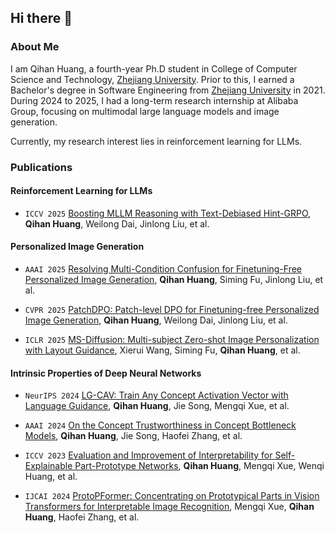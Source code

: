 ## Hi there 👋

### About Me

I am Qihan Huang, a fourth-year Ph.D student in College of Computer Science and Technology, [Zhejiang University](https://www.zju.edu.cn/english/). Prior to this, I earned a Bachelor's degree in Software Engineering from [Zhejiang University](https://www.zju.edu.cn/english/) in 2021. During 2024 to 2025, I had a long-term research internship at Alibaba Group, focusing on multimodal large language models and image generation.

Currently, my research interest lies in reinforcement learning for LLMs.

### Publications

#### Reinforcement Learning for LLMs

- ``ICCV 2025`` [Boosting MLLM Reasoning with Text-Debiased Hint-GRPO](https://arxiv.org/abs/2503.23905), **Qihan Huang**, Weilong Dai, Jinlong Liu, et al.

#### Personalized Image Generation

- ``AAAI 2025`` [Resolving Multi-Condition Confusion for Finetuning-Free Personalized Image Generation](https://arxiv.org/abs/2409.17920), **Qihan Huang**, Siming Fu, Jinlong Liu, et al.

- ``CVPR 2025`` [PatchDPO: Patch-level DPO for Finetuning-free Personalized Image Generation](https://arxiv.org/abs/2412.03177), **Qihan Huang**, Weilong Dai, Jinlong Liu, et al.

- ``ICLR 2025`` [MS-Diffusion: Multi-subject Zero-shot Image Personalization with Layout Guidance](https://arxiv.org/abs/2406.07209), Xierui Wang, Siming Fu, **Qihan Huang**, et al.

#### Intrinsic Properties of Deep Neural Networks

- ``NeurIPS 2024`` [LG-CAV: Train Any Concept Activation Vector with Language Guidance](https://arxiv.org/abs/2410.10308), **Qihan Huang**, Jie Song, Mengqi Xue, et al.

- ``AAAI 2024`` [On the Concept Trustworthiness in Concept Bottleneck Models](https://arxiv.org/abs/2403.14349), **Qihan Huang**, Jie Song, Haofei Zhang, et al.

- ``ICCV 2023`` [Evaluation and Improvement of Interpretability for Self-Explainable Part-Prototype Networks](https://arxiv.org/abs/2212.05946), **Qihan Huang**, Mengqi Xue, Wenqi Huang, et al.

- ``IJCAI 2024`` [ProtoPFormer: Concentrating on Prototypical Parts in Vision Transformers for Interpretable Image Recognition](https://arxiv.org/abs/2208.10431), Mengqi Xue, **Qihan Huang**, Haofei Zhang, et al.
